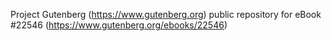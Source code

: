 Project Gutenberg (https://www.gutenberg.org) public repository for eBook #22546 (https://www.gutenberg.org/ebooks/22546)
